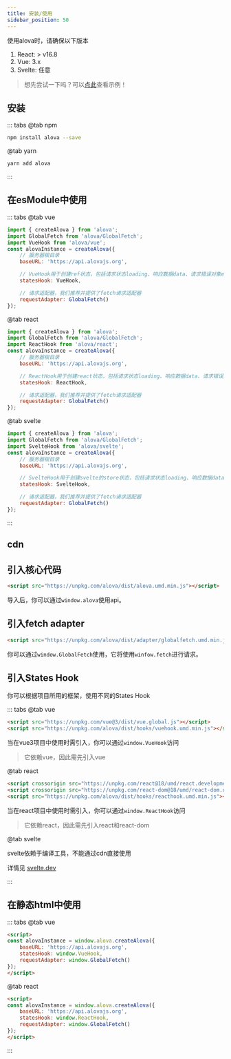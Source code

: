 ```yaml
---
title: 安装/使用
sidebar_position: 50
---
```


使用alova时，请确保以下版本
1. React: > v16.8
2. Vue: 3.x
3. Svelte: 任意

> 想先尝试一下吗？可以[点此](#xx)查看示例！

## 安装
::: tabs
@tab npm

```bash
npm install alova --save
```

@tab yarn

```bash
yarn add alova
```
:::

## 在esModule中使用

::: tabs
@tab vue

```javascript
import { createAlova } from 'alova';
import GlobalFetch from 'alova/GlobalFetch';
import VueHook from 'alova/vue';
const alovaInstance = createAlova({
	// 服务器根目录
	baseURL: 'https://api.alovajs.org',

	// VueHook用于创建ref状态，包括请求状态loading、响应数据data、请求错误对象error等（后续详细介绍）
	statesHook: VueHook,

	// 请求适配器，我们推荐并提供了fetch请求适配器
	requestAdapter: GlobalFetch()
});
```

@tab react

```javascript
import { createAlova } from 'alova';
import GlobalFetch from 'alova/GlobalFetch';
import ReactHook from 'alova/react';
const alovaInstance = createAlova({
	// 服务器根目录
	baseURL: 'https://api.alovajs.org',

	// ReactHook用于创建react状态，包括请求状态loading、响应数据data、请求错误对象error等（后续详细介绍）
	statesHook: ReactHook,

	// 请求适配器，我们推荐并提供了fetch请求适配器
	requestAdapter: GlobalFetch()
});
```

@tab svelte

```javascript
import { createAlova } from 'alova';
import GlobalFetch from 'alova/GlobalFetch';
import SvelteHook from 'alova/svelte';
const alovaInstance = createAlova({
	// 服务器根目录
	baseURL: 'https://api.alovajs.org',

	// SvelteHook用于创建svelte的store状态，包括请求状态loading、响应数据data、请求错误对象error等（后续详细介绍）
	statesHook: SvelteHook,

	// 请求适配器，我们推荐并提供了fetch请求适配器
	requestAdapter: GlobalFetch()
});
```

:::

## cdn

## 引入核心代码
```html
<script src="https://unpkg.com/alova/dist/alova.umd.min.js"></script>
```
导入后，你可以通过`window.alova`使用api。

## 引入fetch adapter
```html
<script src="https://unpkg.com/alova/dist/adapter/globalfetch.umd.min.js"></script>
```
你可以通过`window.GlobalFetch`使用，它将使用`winfow.fetch`进行请求。


## 引入States Hook

你可以根据项目所用的框架，使用不同的States Hook

::: tabs
@tab vue

```html
<script src="https://unpkg.com/vue@3/dist/vue.global.js"></script>
<script src="https://unpkg.com/alova/dist/hooks/vuehook.umd.min.js"></script>
```
当在vue3项目中使用时需引入，你可以通过`window.VueHook`访问

> 它依赖vue，因此需先引入vue

@tab react

```html
<script crossorigin src="https://unpkg.com/react@18/umd/react.development.js"></script>
<script crossorigin src="https://unpkg.com/react-dom@18/umd/react-dom.development.js"></script>
<script src="https://unpkg.com/alova/dist/hooks/reacthook.umd.min.js"></script>
```
当在react项目中使用时需引入，你可以通过`window.ReactHook`访问

> 它依赖react，因此需先引入react和react-dom

@tab svelte

svelte依赖于编译工具，不能通过cdn直接使用

详情见 [svelte.dev](https://svelte.dev/)

:::


## 在静态html中使用
::: tabs
@tab vue

```html
<script>
const alovaInstance = window.alova.createAlova({
	baseURL: 'https://api.alovajs.org',
	statesHook: window.VueHook,
	requestAdapter: window.GlobalFetch()
});
</script>
```

@tab react

```html
<script>
const alovaInstance = window.alova.createAlova({
	baseURL: 'https://api.alovajs.org',
	statesHook: window.ReactHook,
	requestAdapter: window.GlobalFetch()
});
</script>
```

:::